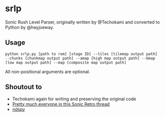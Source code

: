 # srlp
Sonic Rush Level Parser, originally written by @Techokami and converted to Python by @heyjoeway.

## Usage
```
python srlp.py [path to rom] [stage ID] --tiles [tilemap output path] --chunks [chunkmap output path] --amap [high map output path] --bmap [low map output path] --map [composite map output path]
```
All non-positional arguments are optional.

## Shoutout to
- Techokami again for writing and preserving the original code
- [Pretty much everyone in this Sonic Retro thread](https://forums.sonicretro.org/index.php?threads/so-i-made-something-that-renders-sonic-rush-level-maps.23725/) 
- [ndspy](https://github.com/RoadrunnerWMC/ndspy)
